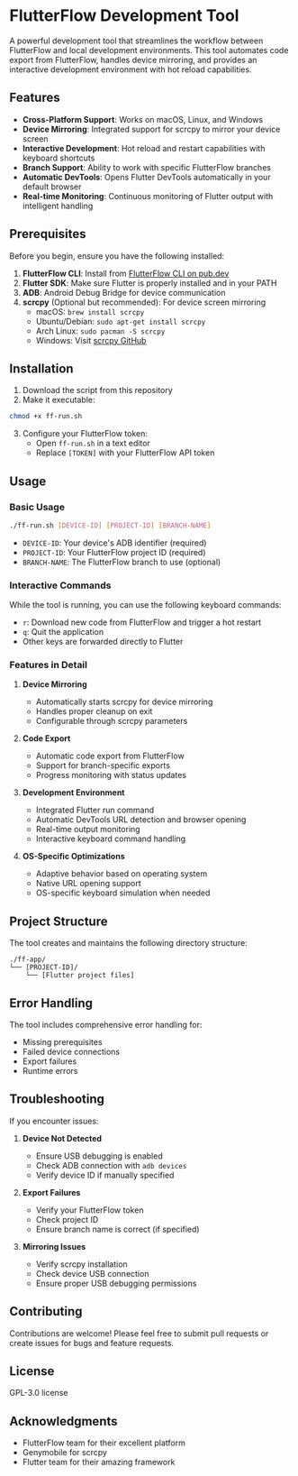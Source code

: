 # FlutterFlow Development Tool

A powerful development tool that streamlines the workflow between FlutterFlow and local development environments. This tool automates code export from FlutterFlow, handles device mirroring, and provides an interactive development environment with hot reload capabilities.

## Features

- **Cross-Platform Support**: Works on macOS, Linux, and Windows
- **Device Mirroring**: Integrated support for scrcpy to mirror your device screen
- **Interactive Development**: Hot reload and restart capabilities with keyboard shortcuts
- **Branch Support**: Ability to work with specific FlutterFlow branches
- **Automatic DevTools**: Opens Flutter DevTools automatically in your default browser
- **Real-time Monitoring**: Continuous monitoring of Flutter output with intelligent handling

## Prerequisites

Before you begin, ensure you have the following installed:

1. **FlutterFlow CLI**: Install from [FlutterFlow CLI on pub.dev](https://pub.dev/packages/flutterflow_cli)
2. **Flutter SDK**: Make sure Flutter is properly installed and in your PATH
3. **ADB**: Android Debug Bridge for device communication
4. **scrcpy** (Optional but recommended): For device screen mirroring
   - macOS: `brew install scrcpy`
   - Ubuntu/Debian: `sudo apt-get install scrcpy`
   - Arch Linux: `sudo pacman -S scrcpy`
   - Windows: Visit [scrcpy GitHub](https://github.com/Genymobile/scrcpy#get-the-app)

## Installation

1. Download the script from this repository
2. Make it executable:

```bash
chmod +x ff-run.sh
```

3. Configure your FlutterFlow token:
   - Open `ff-run.sh` in a text editor
   - Replace `[TOKEN]` with your FlutterFlow API token

## Usage

### Basic Usage

```bash
./ff-run.sh [DEVICE-ID] [PROJECT-ID] [BRANCH-NAME]
```

- `DEVICE-ID`: Your device's ADB identifier (required)
- `PROJECT-ID`: Your FlutterFlow project ID (required)
- `BRANCH-NAME`: The FlutterFlow branch to use (optional)

### Interactive Commands

While the tool is running, you can use the following keyboard commands:

- `r`: Download new code from FlutterFlow and trigger a hot restart
- `q`: Quit the application
- Other keys are forwarded directly to Flutter

### Features in Detail

1. **Device Mirroring**

   - Automatically starts scrcpy for device mirroring
   - Handles proper cleanup on exit
   - Configurable through scrcpy parameters

2. **Code Export**

   - Automatic code export from FlutterFlow
   - Support for branch-specific exports
   - Progress monitoring with status updates

3. **Development Environment**

   - Integrated Flutter run command
   - Automatic DevTools URL detection and browser opening
   - Real-time output monitoring
   - Interactive keyboard command handling

4. **OS-Specific Optimizations**
   - Adaptive behavior based on operating system
   - Native URL opening support
   - OS-specific keyboard simulation when needed

## Project Structure

The tool creates and maintains the following directory structure:

```
./ff-app/
└── [PROJECT-ID]/
    └── [Flutter project files]
```

## Error Handling

The tool includes comprehensive error handling for:

- Missing prerequisites
- Failed device connections
- Export failures
- Runtime errors

## Troubleshooting

If you encounter issues:

1. **Device Not Detected**

   - Ensure USB debugging is enabled
   - Check ADB connection with `adb devices`
   - Verify device ID if manually specified

2. **Export Failures**

   - Verify your FlutterFlow token
   - Check project ID
   - Ensure branch name is correct (if specified)

3. **Mirroring Issues**
   - Verify scrcpy installation
   - Check device USB connection
   - Ensure proper USB debugging permissions

## Contributing

Contributions are welcome! Please feel free to submit pull requests or create issues for bugs and feature requests.

## License

GPL-3.0 license

## Acknowledgments

- FlutterFlow team for their excellent platform
- Genymobile for scrcpy
- Flutter team for their amazing framework
